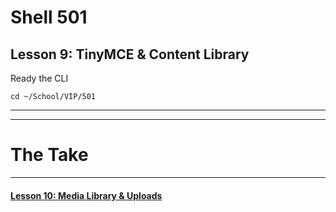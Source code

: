 # Shell 501
## Lesson 9: TinyMCE & Content Library

Ready the CLI

`cd ~/School/VIP/501`

___


___

# The Take

___

#### [Lesson 10: Media Library & Uploads](https://github.com/inkVerb/vip/blob/master/501-shell/Lesson-10.md)
